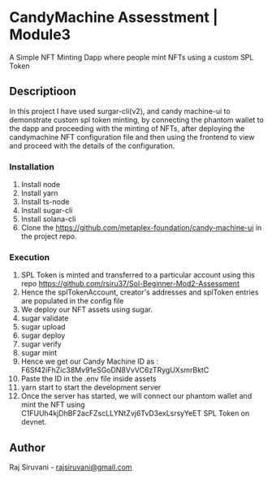 # CandyMachine Assesstment | Module3
A Simple NFT Minting Dapp where people mint NFTs using a custom SPL Token

## Descriptioon
In this project I have used surgar-cli(v2), and candy machine-ui to demonstrate custom spl token minting, by connecting the phantom wallet to the dapp and proceeding with the minting of NFTs, after deploying the candymachine NFT configuration file and then using the frontend to view and proceed with the details of the configuration.

### Installation
1. Install node
2. Install yarn
3. Install ts-node
4. Install sugar-cli
5. Install solana-cli
6. Clone the https://github.com/metaplex-foundation/candy-machine-ui in the project repo.

### Execution
1. SPL Token is minted and transferred to a particular account using this repo https://github.com/rsiru37/Sol-Beginner-Mod2-Assessment
2. Hence the splTokenAccount, creator's addresses and splToken entries are populated in the config file
3. We deploy our NFT assets using sugar.
4. sugar validate
5. sugar upload
6. sugar deploy
7. sugar verify
8. sugar mint
9. Hence we get our Candy Machine ID as : F6Sf42iFhZic38Mv91eSGoDN8VvVC6zTRygUXsmrBktC
10. Paste the ID in the .env file inside assets
11. yarn start to start the development server
12. Once the server has started, we will connect our phantom wallet and mint the NFT using C1FUUh4kjDhBF2acFZscLLYNtZvj6TvD3exLsrsyYeET SPL Token on devnet.

## Author
Raj Siruvani - rajsiruvani@gmail.com
   

